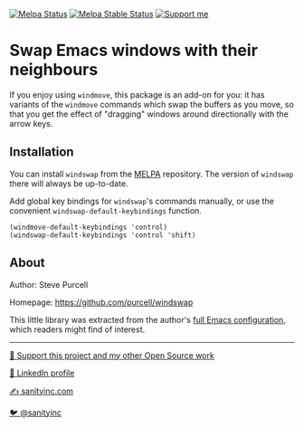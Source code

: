 [![Melpa Status](http://melpa.org/packages/windswap-badge.svg)](http://melpa.org/#/windswap)
[![Melpa Stable Status](http://stable.melpa.org/packages/windswap-badge.svg)](http://stable.melpa.org/#/windswap)
<a href="https://www.patreon.com/sanityinc"><img alt="Support me" src="https://img.shields.io/badge/Support%20Me-%F0%9F%92%97-ff69b4.svg"></a>

# Swap Emacs windows with their neighbours

If you enjoy using `windmove`, this package is an add-on for you: it
has variants of the `windmove` commands which swap the buffers as you
move, so that you get the effect of "dragging" windows around
directionally with the arrow keys.

## Installation

You can install `windswap` from the
[MELPA](http://melpa.org) repository. The version of
`windswap` there will always be up-to-date.

Add global key bindings for `windswap`'s commands manually, or use the
convenient `windswap-default-keybindings` function.

```elisp
(windmove-default-keybindings 'control)
(windswap-default-keybindings 'control 'shift)
```

## About

Author: Steve Purcell <steve at sanityinc dot com>

Homepage: https://github.com/purcell/windswap

This little library was extracted from the author's
[full Emacs configuration](https://github.com/purcell/emacs.d), which
readers might find of interest.

<hr>

[💝 Support this project and my other Open Source work](https://www.patreon.com/sanityinc)

[💼 LinkedIn profile](https://uk.linkedin.com/in/stevepurcell)

[✍ sanityinc.com](http://www.sanityinc.com/)

[🐦 @sanityinc](https://twitter.com/sanityinc)
